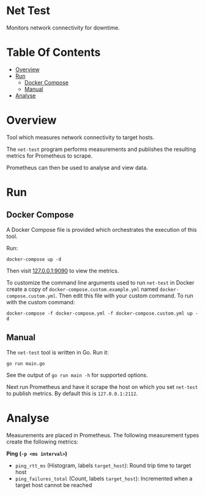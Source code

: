 # Net Test
Monitors network connectivity for downtime.

# Table Of Contents
- [Overview](#overview)
- [Run](#run)
  - [Docker Compose](#docker-compose)
  - [Manual](#manual)
- [Analyse](#analyse)

# Overview
Tool which measures network connectivity to target hosts.

The `net-test` program performs measurements and publishes the resulting metrics for Prometheus to scrape.

Prometheus can then be used to analyse and view data.

# Run
## Docker Compose
A Docker Compose file is provided which orchestrates the execution of this tool.

Run:

```
docker-compose up -d
```

Then visit [127.0.0.1:9090](http://127.0.0.1:9090) to view the metrics.

To customize the command line arguments used to run `net-test` in Docker create a copy of `docker-compose.custom.example.yml` named `docker-compose.custom.yml`. Then edit this file with your custom command. To run with the custom command:

```
docker-compose -f docker-compose.yml -f docker-compose.custom.yml up -d
```

## Manual
The `net-test` tool is written in Go. Run it:

```
go run main.go
```

See the output of `go run main -h` for supported options.

Next run Prometheus and have it scrape the host on which you set `net-test` to publish metrics. By default this is `127.0.0.1:2112`.

# Analyse
Measurements are placed in Prometheus. The following measurement types create the following metrics:

**Ping (`-p <ms interval>`)**  
- `ping_rtt_ms` (Histogram, labels `target_host`): Round trip time to target host
- `ping_failures_total` (Count, labels `target_host`): Incremented when a target host cannot be reached
